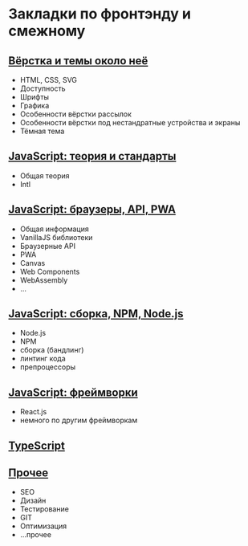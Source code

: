 # Закладки по фронтэнду и смежному

## [Вёрстка и темы около неё](https://github.com/dartess/bookmarks-front/blob/master/HTMLCSS.md)

* HTML, CSS, SVG
* Доступность
* Шрифты
* Графика
* Особенности вёрстки рассылок
* Особенности вёрстки под нестандратные устройства и экраны
* Тёмная тема

## [JavaScript: теория и стандарты](https://github.com/dartess/bookmarks-front/blob/master/JAVASCRIPT.md)

* Общая теория
* Intl

## [JavaScript: браузеры, API, PWA](https://github.com/dartess/bookmarks-front/blob/master/JAVASCRIPT_BROWSERS.md)

* Общая информация
* VanillaJS библиотеки
* Браузерные API
* PWA
* Canvas
* Web Components
* WebAssembly
* ...

## [JavaScript: сборка, NPM, Node.js](https://github.com/dartess/bookmarks-front/blob/master/JAVASCRIPT_NODE.md)

* Node.js
* NPM
* сборка (бандлинг)
* линтинг кода
* препроцессоры

## [JavaScript: фреймворки](https://github.com/dartess/bookmarks-front/blob/master/JAVASCRIPT_FRAMEWORKS.md)

* React.js
* немного по другим фреймворкам

## [TypeScript](https://github.com/dartess/bookmarks-front/blob/master/TYPESCRIPT.md)

## [Прочее](https://github.com/dartess/bookmarks-front/blob/master/OTHER.md)

* SEO
* Дизайн
* Тестирование
* GIT
* Оптимизация
* ...прочее
